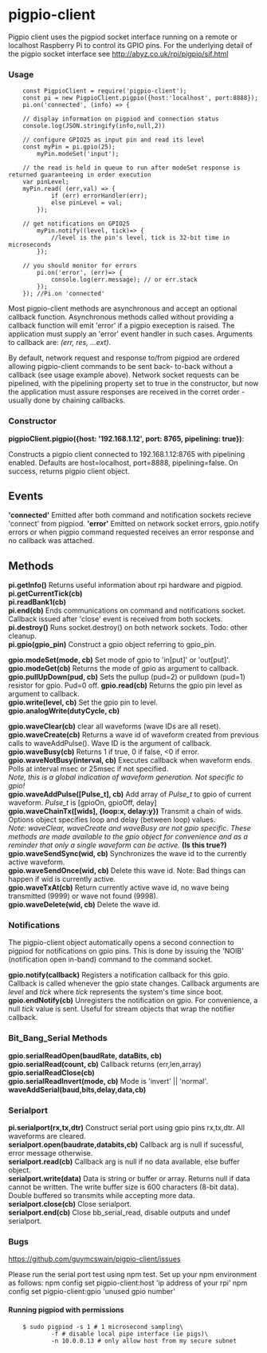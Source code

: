 # pigpio-client
Pigpio client uses the pigpiod socket interface running on a remote or localhost
Raspberry Pi to control its GPIO pins.  For the underlying detail of the pigpio 
socket interface see http://abyz.co.uk/rpi/pigpio/sif.html

### Usage
```
	const PigpioClient = require('pigpio-client');
	const pi = new PigpioClient.pigpio({host:'localhost', port:8888});  
	pi.on('connected', (info) => {
    
    // display information on pigpiod and connection status
    console.log(JSON.stringify(info,null,2))
		
    // configure GPIO25 as input pin and read its level
    const myPin = pi.gpio(25);
		myPin.modeSet('input');
		
    // the read is held in queue to run after modeSet response is returned guaranteeing in order execution
    var pinLevel;
    myPin.read( (err,val) => {
			if (err) errorHandler(err);
			else pinLevel = val;
		});
		
    // get notifications on GPIO25
		myPin.notify((level, tick)=> {
			//level is the pin's level, tick is 32-bit time in microseconds
		});
		
    // you should monitor for errors
		pi.on('error', (err)=> {
			console.log(err.message); // or err.stack
		});
	}); //Pi.on 'connected'
```
Most pigpio-client methods are asynchronous and accept an optional callback function.  Asynchronous
methods called without providing a callback function will emit 'error' if a pigpio exeception is raised.
The application must supply an 'error' event handler in such cases.  Arguments to callback are: *(err, res, ...ext)*.

By default, network request and response to/from pigpiod are ordered allowing pigpio-client commands to be sent back-
to-back without a callback (see usage example above).  Network socket requests can be pipelined, with the
pipelining property set to true in the constructor, but now the application must assure responses are received
in the corret order - usually done by chaining callbacks.

### Constructor
**pigpioClient.pigpio({host: '192.168.1.12', port: 8765, pipelining: true})**:

Constructs a pigpio client connected to 192.168.1.12:8765 with pipelining enabled.
Defaults are host=localhost, port=8888, pipelining=false.  On success, returns pigpio client object.

## Events
**'connected'**  Emitted after both command and notification sockets recieve 'connect' from pigpiod.
**'error'**  Emitted on network socket errors, gpio.notify errors or when pigpio command requested receives an error response and no callback was attached.

## Methods
**pi.getInfo()**  Returns useful information about rpi hardware and pigpiod.  
**pi.getCurrentTick(cb)**  
**pi.readBank1(cb)**  
**pi.end(cb)**	Ends communications on command and notifications socket.  Callback issued after 'close' event is received from both sockets.  
**pi.destroy()**  Runs socket.destroy() on both network sockets.  Todo: other cleanup.  
**pi.gpio(gpio_pin)** Construct a gpio object referring to gpio_pin.

**gpio.modeSet(mode, cb)**  Set mode of gpio to 'in[put]' or 'out[put]'.  
**gpio.modeGet(cb)**  Returns the mode of gpio as argument to callback.  
**gpio.pullUpDown(pud, cb)**  Sets the pullup (pud=2) or pulldown (pud=1) resistor for gpio.  Pud=0 off.
**gpio.read(cb)**  Returns the gpio pin level as argument to callback.  
**gpio.write(level, cb)**  Set the gpio pin to level.  
**gpio.analogWrite(dutyCycle, cb)**  

**gpio.waveClear(cb)** clear all waveforms (wave IDs are all reset).  
**gpio.waveCreate(cb)** Returns a wave id of waveform created from previous calls to waveAddPulse().  Wave ID is the argument of callback.  
**gpio.waveBusy(cb)**  Returns 1 if true, 0 if false, <0 if error.  
**gpio.waveNotBusy(interval, cb)**  Executes callback when waveform ends.  Polls at interval msec or 25msec if not specified.  
*Note, this is a global indication of waveform generation.  Not specific to gpio!*  
**gpio.waveAddPulse([Pulse_t], cb)** Add array of *Pulse_t* to gpio of current waveform.  *Pulse_t* is [gpioOn, gpioOff, delay]  
**gpio.waveChainTx([wids], {loop:x, delay:y})** Transmit a chain of wids.  Options object specifies loop and delay (between loop) values.  
*Note:  waveClear, waveCreate and waveBusy are not gpio specific.  These methods are made available to the gpio object for convenience and as a reminder that only a single waveform can be active.*  **(Is this true?)**  
**gpio.waveSendSync(wid, cb)**  Synchronizes the wave id to the currently active waveform.  
**gpio.waveSendOnce(wid, cb)**  Delete this wave id.  Note: Bad things can happen if wid is currently active.  
**gpio.waveTxAt(cb)**  Return currently active wave id, no wave being transmitted (9999) or wave not found (9998).  
**gpio.waveDelete(wid, cb)**  Delete the wave id.

### Notifications
The pigpio-client object automatically opens a second connection to pigpiod for notifications on gpio pins.
This is done by issuing the 'NOIB' (notification open in-band) command to the command socket.

**gpio.notify(callback)** Registers a notification callback for this gpio.  Callback is called whenever the gpio state changes.  Callback arguments are *level* and *tick* where *tick* represents the system's time since boot.  
**gpio.endNotify(cb)**  Unregisters the notification on gpio. For convenience, a null *tick* value is sent.  Useful for stream objects that wrap the notifier callback.  

### Bit\_Bang\_Serial Methods  
**gpio.serialReadOpen(baudRate, dataBits, cb)**   
**gpio.serialRead(count, cb)**  Callback returns (err,len,array)  
**gpio.serialReadClose(cb)**  
**gpio.serialReadInvert(mode, cb)**  Mode is 'invert' || 'normal'.  
**waveAddSerial(baud,bits,delay,data,cb)**  

### Serialport
**pi.serialport(rx,tx,dtr)**  Construct serial port using gpio pins rx,tx,dtr.  All waveforms are cleared.  
**serialport.open(baudrate,databits,cb)**  Callback arg is null if sucessful, error message otherwise.  
**serialport.read(cb)**  Callback arg is null if no data available, else buffer object.  
**serialport.write(data)**  Data is string or buffer or array.  Returns null if data cannot be written.  The write
buffer size is 600 characters (8-bit data).  Double buffered so transmits while accepting more data.  
**serialport.close(cb)**  Close serialport.  
**serialport.end(cb)**  Close bb_serial_read, disable outputs and undef serialport.  

### Bugs
https://github.com/guymcswain/pigpio-client/issues

Please run the serial port test using npm test.  Set up your npm environment as follows:
npm config set pigpio-client:host 'ip address of your rpi'
npm config set pigpio-client:gpio 'unused gpio number'

#### Running pigpiod with permissions
```
	$ sudo pigpiod -s 1 # 1 microsecond sampling\
			-f # disable local pipe interface (ie pigs)\
			-n 10.0.0.13 # only allow host from my secure subnet
```
